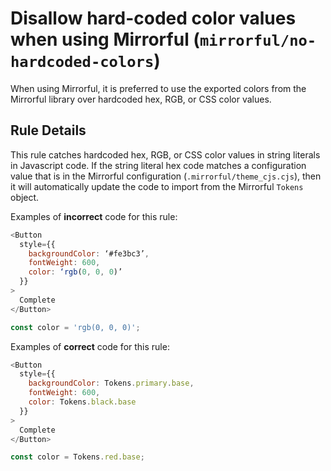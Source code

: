 # Disallow hard-coded color values when using Mirrorful (`mirrorful/no-hardcoded-colors`)

When using Mirrorful, it is preferred to use the exported colors from the Mirrorful library over hardcoded hex, RGB, or CSS color values.

## Rule Details

This rule catches hardcoded hex, RGB, or CSS color values in string literals in Javascript code. If the string literal hex code matches a configuration value that is in the Mirrorful configuration (`.mirrorful/theme_cjs.cjs`), then it will automatically update the code to import from the Mirrorful `Tokens` object.

Examples of **incorrect** code for this rule:

```js
<Button
  style={{
    backgroundColor: ‘#fe3bc3’,
    fontWeight: 600,
    color: ‘rgb(0, 0, 0)’
  }}
>
  Complete
</Button>

const color = 'rgb(0, 0, 0)';
```

Examples of **correct** code for this rule:

```js
<Button
  style={{
    backgroundColor: Tokens.primary.base,
    fontWeight: 600,
    color: Tokens.black.base
  }}
>
  Complete
</Button>

const color = Tokens.red.base;
```